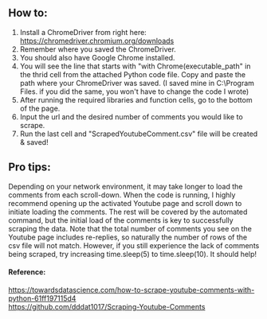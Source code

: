 ## How to:
1. Install a ChromeDriver from right here: https://chromedriver.chromium.org/downloads
2. Remember where you saved the ChromeDriver.
3. You should also have Google Chrome installed.
4. You will see the line that starts with "with Chrome(executable_path" in the thrid cell from the attached Python code file. Copy and paste the path where your ChromeDriver was saved. (I saved mine in C:\Program Files. if you did the same, you won't have to change the code I wrote)
5. After running the required libraries and function cells, go to the bottom of the page.
6. Input the url and the desired number of comments you would like to scrape.
7. Run the last cell and "ScrapedYoutubeComment.csv" file will be created & saved!

## Pro tips:
Depending on your network environment, it may take longer to load the comments from each scroll-down.
When the code is running, I highly recommend opening up the activated Youtube page and scroll down to initiate loading the comments. The rest will be covered by the automated command, but the initial load of the comments is key to successfully scraping the data. Note that the total number of comments you see on the Youtube page includes re-replies, so naturally the number of rows of the csv file will not match. However, if you still experience the lack of comments being scraped, try increasing time.sleep(5) to time.sleep(10). It should help!

#### Reference:
https://towardsdatascience.com/how-to-scrape-youtube-comments-with-python-61ff197115d4<br/>
https://github.com/dddat1017/Scraping-Youtube-Comments

